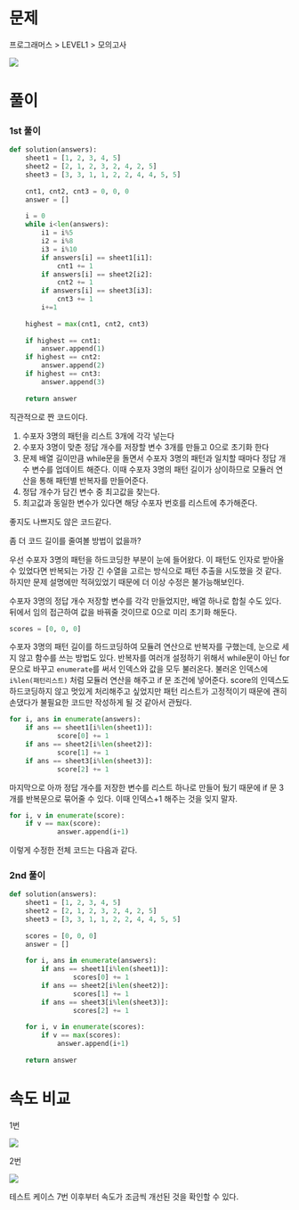 # 문제

프로그래머스 > LEVEL1 >  모의고사

![](https://images.velog.io/images/bae12/post/a37c287d-a5c1-40b3-a4fc-b756267aaabb/image.png)

# 풀이

### 1st 풀이

```python
def solution(answers):
    sheet1 = [1, 2, 3, 4, 5]
    sheet2 = [2, 1, 2, 3, 2, 4, 2, 5]
    sheet3 = [3, 3, 1, 1, 2, 2, 4, 4, 5, 5]
    
    cnt1, cnt2, cnt3 = 0, 0, 0
    answer = []
    
    i = 0
    while i<len(answers):
        i1 = i%5
        i2 = i%8
        i3 = i%10
        if answers[i] == sheet1[i1]:
            cnt1 += 1
        if answers[i] == sheet2[i2]:
            cnt2 += 1
        if answers[i] == sheet3[i3]:
            cnt3 += 1
        i+=1
        
    highest = max(cnt1, cnt2, cnt3)
    
    if highest == cnt1:
        answer.append(1)
    if highest == cnt2:
        answer.append(2)
    if highest == cnt3:
        answer.append(3)
    
    return answer
```

직관적으로 짠 코드이다.

1. 수포자 3명의 패턴을 리스트 3개에 각각 넣는다
2. 수포자 3명이 맞춘 정답 개수를 저장할 변수 3개를 만들고 0으로 초기화 한다
3. 문제 배열 길이만큼 while문을 돌면서 수포자 3명의 패턴과 일치할 때마다 정답 개수 변수를 업데이트 해준다. 이때 수포자 3명의 패턴 길이가 상이하므로 모듈러 연산을 통해 패턴별 반복자를 만들어준다.
4. 정답 개수가 담긴 변수 중 최고값을 찾는다.
5. 최고값과 동일한 변수가 있다면 해당 수포자 번호를 리스트에 추가해준다.

좋지도 나쁘지도 않은 코드같다.

좀 더 코드 길이를 줄여볼 방법이 없을까?

우선 수포자 3명의 패턴을 하드코딩한 부분이 눈에 들어왔다. 이 패턴도 인자로 받아올 수 있었다면 반복되는 가장 긴 수열을 고르는 방식으로 패턴 추출을 시도했을 것 같다. 하지만 문제 설명에만 적혀있었기 때문에 더 이상 수정은 불가능해보인다.

수포자 3명의 정답 개수 저장할 변수를 각각 만들었지만, 배열 하나로 합칠 수도 있다. 뒤에서 임의 접근하여 값을 바꿔줄 것이므로 0으로 미리 초기화 해둔다.

```python
scores = [0, 0, 0]
```

수포자 3명의 패턴 길이를 하드코딩하여 모듈려 연산으로 반복자를 구했는데, 눈으로 세지 않고 함수를 쓰는 방법도 있다. 반복자를 여러개 설정하기 위해서 while문이 아닌 for문으로 바꾸고 `enumerate`를 써서 인덱스와 값을 모두 불러온다. 불러온 인덱스에 `i%len(패턴리스트)` 처럼 모듈러 연산을 해주고 if 문 조건에 넣어준다. score의 인덱스도 하드코딩하지 않고 멋있게 처리해주고 싶었지만 패턴 리스트가 고정적이기 때문에 괜히 손댔다가 불필요한 코드만 작성하게 될 것 같아서 관뒀다. 

```python
for i, ans in enumerate(answers):
	if ans == sheet1[i%len(sheet1)]:
			score[0] += 1
 	if ans == sheet2[i%len(sheet2)]:
			score[1] += 1
 	if ans == sheet3[i%len(sheet3)]:
			score[2] += 1
```

마지막으로 아까 정답 개수를 저장한 변수를 리스트 하나로 만들어 뒀기 때문에 if 문 3개를 반복문으로 묶어줄 수 있다. 이때 인덱스+1 해주는 것을 잊지 말자.

```python
for i, v in enumerate(score):
	if v == max(score):
			answer.append(i+1)
```

이렇게 수정한 전체 코드는 다음과 같다.

### 2nd 풀이

```python
def solution(answers):
    sheet1 = [1, 2, 3, 4, 5]
    sheet2 = [2, 1, 2, 3, 2, 4, 2, 5]
    sheet3 = [3, 3, 1, 1, 2, 2, 4, 4, 5, 5]
    
    scores = [0, 0, 0]
    answer = []
    
    for i, ans in enumerate(answers):
        if ans == sheet1[i%len(sheet1)]:
                scores[0] += 1
        if ans == sheet2[i%len(sheet2)]:
                scores[1] += 1
        if ans == sheet3[i%len(sheet3)]:
                scores[2] += 1
    
    for i, v in enumerate(scores):
	    if v == max(scores):
		    answer.append(i+1)
    
    return answer
```

# 속도 비교

1번

![](https://images.velog.io/images/bae12/post/8a681697-d26c-4a2a-b254-9a5390b586cd/image.png)

2번

![](https://images.velog.io/images/bae12/post/181cbebc-ec0a-455e-98a8-6ffeef7464f2/image.png)

테스트 케이스 7번 이후부터 속도가 조금씩 개선된 것을 확인할 수 있다.
